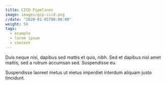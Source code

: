 ```yaml
---
title: CICD Pipelines
image: images/gcp-cicd.png
//date: "2020-01-05T00:00:00"
weight: 50
tags:
  - example
  - lorem ipsum
  - content
---
```

Duis neque nisi, dapibus sed mattis et quis, nibh. Sed et dapibus nisl amet
mattis, sed a rutrum accumsan sed. Suspendisse eu.
<!-- more -->
Suspendisse laoreet metus ut metus imperdiet interdum aliquam justo tincidunt.
